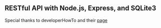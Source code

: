 ## RESTful API with Node.js, Express, and SQLite3

Special thanks to developerHowTo and their [page](https://developerhowto.com/2018/12/29/build-a-rest-api-with-node-js-and-express-js/) 